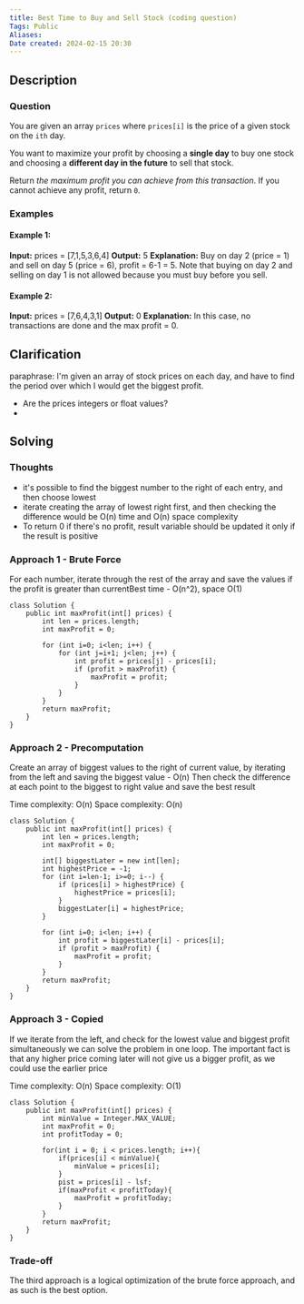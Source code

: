 ```yaml
---
title: Best Time to Buy and Sell Stock (coding question)
Tags: Public
Aliases:
Date created: 2024-02-15 20:30
---
```


## Description

### Question
You are given an array `prices` where `prices[i]` is the price of a given stock on the `ith` day.

You want to maximize your profit by choosing a **single day** to buy one stock and choosing a **different day in the future** to sell that stock.

Return _the maximum profit you can achieve from this transaction_. If you cannot achieve any profit, return `0`.

### Examples
#### **Example 1:**

**Input:** prices = [7,1,5,3,6,4]
**Output:** 5
**Explanation:** Buy on day 2 (price = 1) and sell on day 5 (price = 6), profit = 6-1 = 5.
Note that buying on day 2 and selling on day 1 is not allowed because you must buy before you sell.

#### **Example 2:**

**Input:** prices = [7,6,4,3,1]
**Output:** 0
**Explanation:** In this case, no transactions are done and the max profit = 0.

## Clarification
paraphrase: I'm given an array of stock prices on each day, and have to find the period over which I would get the biggest profit.

- Are the prices integers or float values?
- 

## Solving
### Thoughts
- it's possible to find the biggest number to the right of each entry, and then choose lowest
- iterate creating the array of lowest right first, and then checking the difference would be O(n) time and O(n) space complexity
- To return 0 if there's no profit, result variable should be updated it only if the result is positive

### Approach 1 - Brute Force
For each number, iterate through the rest of the array and save the values if the profit is greater than currentBest
time - O(n^2), space O(1)
```
class Solution {
    public int maxProfit(int[] prices) {
        int len = prices.length;
        int maxProfit = 0;

        for (int i=0; i<len; i++) {
            for (int j=i+1; j<len; j++) {
                int profit = prices[j] - prices[i];
                if (profit > maxProfit) {
                    maxProfit = profit;
                }
            }
        }
        return maxProfit;
    }
}
```

### Approach 2 - Precomputation
Create an array of biggest values to the right of current value, by iterating from the left and saving the biggest value - O(n)
Then check the difference at each point to the biggest to right value and save the best result

Time complexity: O(n)
Space complexity: O(n)
```
class Solution {
    public int maxProfit(int[] prices) {
        int len = prices.length;
        int maxProfit = 0;

        int[] biggestLater = new int[len];
        int highestPrice = -1;
        for (int i=len-1; i>=0; i--) {
            if (prices[i] > highestPrice) {
                highestPrice = prices[i];
            }
            biggestLater[i] = highestPrice;
        }

        for (int i=0; i<len; i++) {
            int profit = biggestLater[i] - prices[i];
            if (profit > maxProfit) {
                maxProfit = profit;
            }
        }
        return maxProfit;
    }
}
```


### Approach 3 - Copied
If we iterate from the left, and check for the lowest value and biggest profit simultaneously we can solve the problem in one loop. The important fact is that any higher price coming later will not give us a bigger profit, as we could use the earlier price

Time complexity: O(n) 
Space complexity: O(1)
```
class Solution {
    public int maxProfit(int[] prices) {
        int minValue = Integer.MAX_VALUE;
        int maxProfit = 0;
        int profitToday = 0;
        
        for(int i = 0; i < prices.length; i++){
            if(prices[i] < minValue){
                minValue = prices[i];
            }
            pist = prices[i] - lsf;
            if(maxProfit < profitToday){
                maxProfit = profitToday;
            }
        }
        return maxProfit;
    }
}
```

### Trade-off
The third approach is a logical optimization of the brute force approach, and as such is the best option.